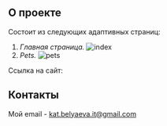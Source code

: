 ## О проекте

Состоит из следующих адаптивных страниц:

1. _Главная страница._ 
![index](https://user-images.githubusercontent.com/109685463/234700790-0ed9f49a-c008-4f1c-9603-d1fd1a73ca8c.png)
2. _Pets._ 
![pets](https://user-images.githubusercontent.com/109685463/234700914-435817c7-8a19-490b-9a75-a89b43132fbe.png)

Ссылка на сайт: 

## Контакты

Мой email - [kat.belyaeva.it@gmail.com](kat.belyaeva.it@gmail.com)
